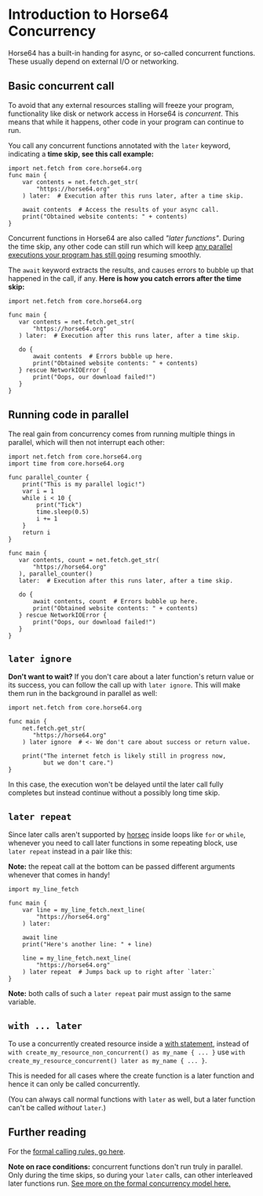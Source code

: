 
<!-- For license of this file, see LICENSE.md in the base dir. -->

Introduction to Horse64 Concurrency
===================================

Horse64 has a built-in handing for async, or so-called concurrent
functions. These usually depend on external I/O or networking.


Basic concurrent call
---------------------

To avoid that any external resources stalling will freeze your
program, functionality like disk or network access in Horse64 is
*concurrent*. This means that while it happens, other code
in your program can continue to run.

You call any concurrent functions annotated with the `later`
keyword, indicating a **time skip, see this call example:**

  ```Horse64
  import net.fetch from core.horse64.org
  func main {
      var contents = net.fetch.get_str(
          "https://horse64.org"
      ) later:  # Execution after this runs later, after a time skip.

      await contents  # Access the results of your async call.
      print("Obtained website contents: " + contents)
  }
  ```

Concurrent functions in Horse64 are also called *"later functions"*.
During the time skip, any other code can still run which will keep
[any parallel executions your program has still going](
#running-code-in-parallel) resuming smoothly.

The `await` keyword extracts the results, and causes errors
to bubble up that happened in the call, if any.
**Here is how you catch errors after the time skip:**

  ```Horse64
  import net.fetch from core.horse64.org

  func main {
     var contents = net.fetch.get_str(
         "https://horse64.org"
     ) later:  # Execution after this runs later, after a time skip.

     do {
         await contents  # Errors bubble up here.
         print("Obtained website contents: " + contents)
     } rescue NetworkIOError {
         print("Oops, our download failed!")
     }
  }
  ```


Running code in parallel
------------------------

The real gain from concurrency comes from running multiple
things in parallel, which will then not interrupt each other:

  ```Horse64
  import net.fetch from core.horse64.org
  import time from core.horse64.org

  func parallel_counter {
      print("This is my parallel logic!")
      var i = 1
      while i < 10 {
          print("Tick")
          time.sleep(0.5)
          i += 1
      }
      return i
  }

  func main {
     var contents, count = net.fetch.get_str(
         "https://horse64.org"
     ), parallel_counter()
     later:  # Execution after this runs later, after a time skip.

     do {
         await contents, count  # Errors bubble up here.
         print("Obtained website contents: " + contents)
     } rescue NetworkIOError {
         print("Oops, our download failed!")
     }
  }
  ```


`later ignore`
--------------

**Don't want to wait?** If you don't care about a later
function's return value or its success, you can follow
the call up with `later ignore`. This will make
them run in the background in parallel as well:

  ```Horse64
  import net.fetch from core.horse64.org

  func main {
      net.fetch.get_str(
         "https://horse64.org"
      ) later ignore  # <- We don't care about success or return value.

      print("The internet fetch is likely still in progress now,
            but we don't care.")
  }
  ```

In this case, the execution won't be delayed until the
later call fully completes but instead continue without
a possibly long time skip.


`later repeat`
--------------

Since later calls aren't supported by [horsec](/docs/Resources.md#horsec)
inside loops like `for` or `while`, whenever you need to
call later functions in some repeating block,
use `later repeat` instead in a pair like this:

**Note:** the repeat call at the bottom can be
passed different arguments whenever that comes in handy!

  ```Horse64
  import my_line_fetch

  func main {
      var line = my_line_fetch.next_line(
          "https://horse64.org"
      ) later:

      await line
      print("Here's another line: " + line)

      line = my_line_fetch.next_line(
          "https://horse64.org"
      ) later repeat  # Jumps back up to right after `later:`
  }
  ```

**Note:** both calls of such a `later repeat` pair must
assign to the same variable.


`with ... later`
----------------

To use a concurrently created resource inside a [with statement](
/docs/Error%20Handling.md#with-statement), instead of
`with create_my_resource_non_concurrent() as my_name { ... }`
use `with create_my_resource_concurrent() later as my_name { ... }`.

This is needed for all cases where the create function
is a later function and hence it can only be called concurrently.

(You can always call normal functions with `later` as well,
but a later function can't be called *without* `later`.)


Further reading
---------------

For the [formal calling rules, go here](
/docs/Language%20Specs/Concurrency%20Model.md#formal-rules-for-later-funcs).

**Note on race conditions:** concurrent functions don't run
truly in parallel. Only during the time skips, so during
your `later` calls, can other interleaved later functions run.
[See more on the formal concurrency model here.](
/docs/Language%20Specs/Concurrency%20Model.md)


